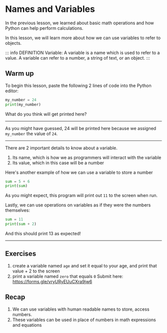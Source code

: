 <script setup>
import InputBox from '/components/InputBox.vue'
</script>

# Names and Variables #

In the previous lesson, we learned about basic math operations and how Python can help perform calculations.

In this lesson, we will learn more about how we can use variables to refer to objects.

::: info DEFINITION
Variable: A variable is a name which is used to refer to a value. A variable can refer to a number, a string of text, or an object.
:::

## Warm up ##

To begin this lesson, paste the following 2 lines of code into the Python editor:

```py
my_number = 24
print(my_number)
```

What do you think will get printed here?

<InputBox name="u1-l3-q1" answer="24" />

---

As you might have guessed, 24 will be printed here because we assigned `my_number` the value of `24`.

---


There are 2 important details to know about a variable.
1. Its name, which is how we as programmers will interact with the variable
2. Its value, which in this case will be a number

Here's another example of how we can use a variable to store a number
```py
sum = 5 + 6
print(sum)
```

As you might expect, this program will print out `11` to the screen when run.

Lastly, we can use operations on variables as if they were the numbers themselves:
```py
sum = 11
print(sum + 2)
```
And this should print 13 as expected!

---

## Exercises ##
1. create a variable named `age` and set it equal to your age, and print that value + 2 to the screen
2. print a variable named `zero` that equals `0`
Submit here: https://forms.gle/vryURyEUuCXra9jw6

## Recap ##
1. We can use variables with human readable names to store, access numbers.
2. These variables can be used in place of numbers in math expressions and equations
